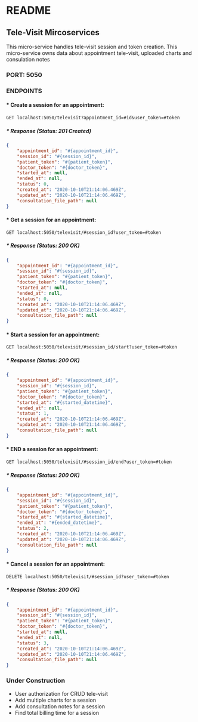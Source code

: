 # README

## Tele-Visit Mircoservices
This micro-service handles tele-visit session and token creation. This micro-service owns data about appointment tele-visit, uploaded charts and consulation notes

### PORT: 5050

### ENDPOINTS
#### * Create a session for an appointment: 
    GET localhost:5050/televisit?appointment_id=#id&user_token=#token

##### * Response (Status: 201 Created)

```JSON
{
    "appointment_id": "#{appointment_id}",
    "session_id": "#{session_id}",
    "patient_token": "#{patient_token}",
    "doctor_token": "#{doctor_token}",
    "started_at": null,
    "ended_at": null,
    "status": 0,
    "created_at": "2020-10-10T21:14:06.469Z",
    "updated_at": "2020-10-10T21:14:06.469Z",
    "consultation_file_path": null
}
```

#### * Get a session for an appointment: 
    GET localhost:5050/televisit/#session_id?user_token=#token

##### * Response (Status: 200 OK)

```JSON
{
    "appointment_id": "#{appointment_id}",
    "session_id": "#{session_id}",
    "patient_token": "#{patient_token}",
    "doctor_token": "#{doctor_token}",
    "started_at": null,
    "ended_at": null,
    "status": 0,
    "created_at": "2020-10-10T21:14:06.469Z",
    "updated_at": "2020-10-10T21:14:06.469Z",
    "consultation_file_path": null
}
```

#### * Start a session for an appointment: 
    GET localhost:5050/televisit/#session_id/start?user_token=#token

##### * Response (Status: 200 OK)
```JSON
{
    "appointment_id": "#{appointment_id}",
    "session_id": "#{session_id}",
    "patient_token": "#{patient_token}",
    "doctor_token": "#{doctor_token}",
    "started_at": "#{started_datetime}",
    "ended_at": null,
    "status": 1,
    "created_at": "2020-10-10T21:14:06.469Z",
    "updated_at": "2020-10-10T21:14:06.469Z",
    "consultation_file_path": null
}
```

#### * END a session for an appointment: 
    GET localhost:5050/televisit/#session_id/end?user_token=#token

##### * Response (Status: 200 OK)
```JSON
{
    "appointment_id": "#{appointment_id}",
    "session_id": "#{session_id}",
    "patient_token": "#{patient_token}",
    "doctor_token": "#{doctor_token}",
    "started_at": "#{started_datetime}",
    "ended_at": "#{ended_datetime}",
    "status": 2,
    "created_at": "2020-10-10T21:14:06.469Z",
    "updated_at": "2020-10-10T21:14:06.469Z",
    "consultation_file_path": null
}
```

#### * Cancel a session for an appointment: 
    DELETE localhost:5050/televisit/#session_id?user_token=#token


##### * Response (Status: 200 OK)
```JSON
{
    "appointment_id": "#{appointment_id}",
    "session_id": "#{session_id}",
    "patient_token": "#{patient_token}",
    "doctor_token": "#{doctor_token}",
    "started_at": null,
    "ended_at": null,
    "status": 3,
    "created_at": "2020-10-10T21:14:06.469Z",
    "updated_at": "2020-10-10T21:14:06.469Z",
    "consultation_file_path": null
}
```

### Under Construction
*   User authorization for CRUD tele-visit
*   Add multiple charts for a session
*   Add consultation notes for a session
*   Find total billing time for a session
